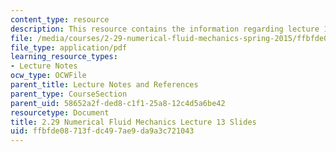 ```yaml
---
content_type: resource
description: This resource contains the information regarding lecture 13 slides.
file: /media/courses/2-29-numerical-fluid-mechanics-spring-2015/ffbfde08713fdc497ae9da9a3c721043_MIT2_29S15_Lecture13.pdf
file_type: application/pdf
learning_resource_types:
- Lecture Notes
ocw_type: OCWFile
parent_title: Lecture Notes and References
parent_type: CourseSection
parent_uid: 58652a2f-ded8-c1f1-25a8-12c4d5a6be42
resourcetype: Document
title: 2.29 Numerical Fluid Mechanics Lecture 13 Slides
uid: ffbfde08-713f-dc49-7ae9-da9a3c721043
---
```

